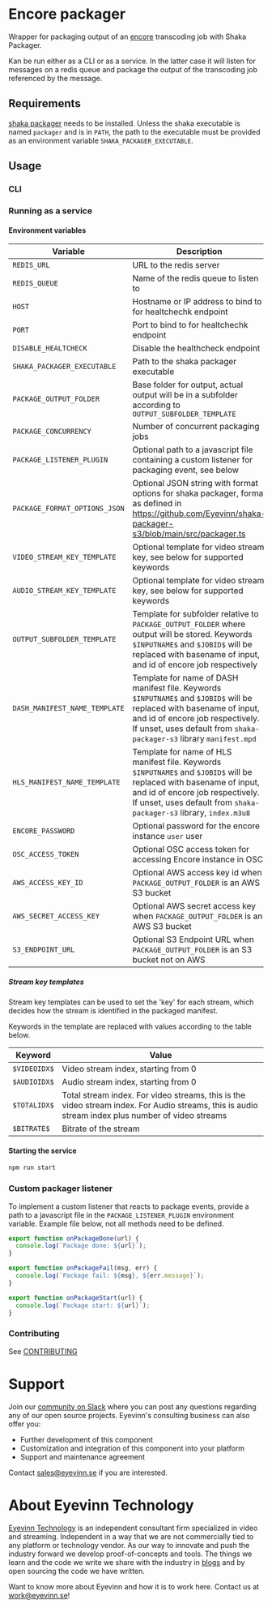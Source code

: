 # Encore packager

Wrapper for packaging output of an [encore](https://github.com/svt/encore) transcoding job with Shaka Packager.

Kan be run either as a CLI or as a service. In the latter case it will listen for messages on a redis queue and
package the output of the transcoding job referenced by the message.

## Requirements

[shaka packager](https://github.com/shaka-project/shaka-packager) needs to be installed. Unless the shaka executable is named `packager` and is in `PATH`, the path to the executable must be provided as an environment variable `SHAKA_PACKAGER_EXECUTABLE`.

## Usage

### CLI

### Running as a service

#### Environment variables

| Variable                      | Description                                                                                                                                                                                                                      | Default value            |
| ----------------------------- | -------------------------------------------------------------------------------------------------------------------------------------------------------------------------------------------------------------------------------- | ------------------------ |
| `REDIS_URL`                   | URL to the redis server                                                                                                                                                                                                          | `redis://localhost:6379` |
| `REDIS_QUEUE`                 | Name of the redis queue to listen to                                                                                                                                                                                             | `packaging-queue`        |
| `HOST`                        | Hostname or IP address to bind to for healtchechk endpoint                                                                                                                                                                       | `0.0.0.0`                |
| `PORT`                        | Port to bind to for healtchechk endpoint                                                                                                                                                                                         | `8000`                   |
| `DISABLE_HEALTCHECK`          | Disable the healthcheck endpoint                                                                                                                                                                                                 | `false`                  |
| `SHAKA_PACKAGER_EXECUTABLE`   | Path to the shaka packager executable                                                                                                                                                                                            | `packager`               |
| `PACKAGE_OUTPUT_FOLDER`       | Base folder for output, actual output will be in a subfolder according to `OUTPUT_SUBFOLDER_TEMPLATE`                                                                                                                            | `packaged`               |
| `PACKAGE_CONCURRENCY`         | Number of concurrent packaging jobs                                                                                                                                                                                              | `1`                      |
| `PACKAGE_LISTENER_PLUGIN`     | Optional path to a javascript file containing a custom listener for packaging event, see below                                                                                                                                   |                          |
| `PACKAGE_FORMAT_OPTIONS_JSON` | Optional JSON string with format options for shaka packager, format as defined in https://github.com/Eyevinn/shaka-packager-s3/blob/main/src/packager.ts                                                                         |
| `VIDEO_STREAM_KEY_TEMPLATE`   | Optional template for video stream key, see below for supported keywords                                                                                                                                                         | `$VIDEOIDX$_$BITRATE$`   |
| `AUDIO_STREAM_KEY_TEMPLATE`   | Optional template for video stream key, see below for supported keywords                                                                                                                                                         | `$AUDIOIDX$`             |
| `OUTPUT_SUBFOLDER_TEMPLATE`   | Template for subfolder relative to `PACKAGE_OUTPUT_FOLDER` where output will be stored. Keywords `$INPUTNAME$` and `$JOBID$` will be replaced with basename of input, and id of encore job respectively                          | `$INPUTNAME$/$JOBID$`    |
| `DASH_MANIFEST_NAME_TEMPLATE` | Template for name of DASH manifest file. Keywords `$INPUTNAME$` and `$JOBID$` will be replaced with basename of input, and id of encore job respectively. If unset, uses default from `shaka-packager-s3` library `manifest.mpd` |                          |
| `HLS_MANIFEST_NAME_TEMPLATE`  | Template for name of HLS manifest file. Keywords `$INPUTNAME$` and `$JOBID$` will be replaced with basename of input, and id of encore job respectively. If unset, uses default from `shaka-packager-s3` library, `index.m3u8`   |                          |
| `ENCORE_PASSWORD`             | Optional password for the encore instance `user` user                                                                                                                                                                            |                          |
| `OSC_ACCESS_TOKEN`            | Optional OSC access token for accessing Encore instance in OSC                                                                                                                                                                   |                          |
| `AWS_ACCESS_KEY_ID`           | Optional AWS access key id when `PACKAGE_OUTPUT_FOLDER` is an AWS S3 bucket                                                                                                                                                      |                          |
| `AWS_SECRET_ACCESS_KEY`       | Optional AWS secret access key when `PACKAGE_OUTPUT_FOLDER` is an AWS S3 bucket                                                                                                                                                  |                          |
| `S3_ENDPOINT_URL`             | Optional S3 Endpoint URL when `PACKAGE_OUTPUT_FOLDER` is an S3 bucket not on AWS                                                                                                                                                 |

##### Stream key templates

Stream key templates can be used to set the 'key' for each stream, which decides how the stream is identified in the packaged manifest.

Keywords in the template are replaced with values according to the table below.

| Keyword      | Value                                                                                                                                             |
| ------------ | ------------------------------------------------------------------------------------------------------------------------------------------------- |
| `$VIDEOIDX$` | Video stream index, starting from 0                                                                                                               |
| `$AUDIOIDX$` | Audio stream index, starting from 0                                                                                                               |
| `$TOTALIDX$` | Total stream index. For video streams, this is the video stream index. For Audio streams, this is audio stream index plus number of video streams |
| `$BITRATE$`  | Bitrate of the stream                                                                                                                             |

#### Starting the service

```bash
npm run start
```

### Custom packager listener

To implement a custom listener that reacts to package events, provide a path to a javascript file
in the `PACKAGE_LISTENER_PLUGIN` environment variable. Example file below, not all methods need to be defined.

```javascript
export function onPackageDone(url) {
  console.log(`Package done: ${url}`);
}

export function onPackageFail(msg, err) {
  console.log(`Package fail: ${msg}, ${err.message}`);
}

export function onPackageStart(url) {
  console.log(`Package start: ${url}`);
}
```

<!--

## Requirements
Add any external project dependencies such as node.js version etc here

## Installation / Usage

Add clear instructions on how to use the project here

## Development

Add clear instructions on how to start development of the project here

-->

### Contributing

See [CONTRIBUTING](CONTRIBUTING.md)

# Support

Join our [community on Slack](http://slack.streamingtech.se) where you can post any questions regarding any of our open source projects. Eyevinn's consulting business can also offer you:

- Further development of this component
- Customization and integration of this component into your platform
- Support and maintenance agreement

Contact [sales@eyevinn.se](mailto:sales@eyevinn.se) if you are interested.

# About Eyevinn Technology

[Eyevinn Technology](https://www.eyevinntechnology.se) is an independent consultant firm specialized in video and streaming. Independent in a way that we are not commercially tied to any platform or technology vendor. As our way to innovate and push the industry forward we develop proof-of-concepts and tools. The things we learn and the code we write we share with the industry in [blogs](https://dev.to/video) and by open sourcing the code we have written.

Want to know more about Eyevinn and how it is to work here. Contact us at work@eyevinn.se!
